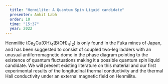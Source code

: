 ```yaml
---
  title: "Henmilite: A Quantum Spin Liquid candidate"
  presenter: Ankit Labh
  order: 10
  time: "15:37"
  year: 2022
---
```

Henmilite (Ca<sub>2</sub>Cu(OH)<sub>4</sub>[B(OH)<sub>4</sub>]<sub>2</sub>) is only found in the Fuka mines of Japan, and has been suggested to consist of coupled two-leg ladders with an unusual antiferromagnetic dome in the phase diagram pointing to the existence of quantum fluctuations making it a possible quantum spin liquid candidate. We will present existing literature on this material and our first experimental results of the longitudinal thermal conductivity and the thermal Hall conductivity under an external magnetic field on Henmilite.